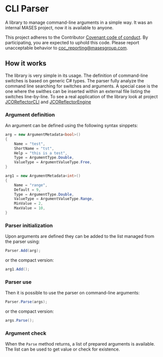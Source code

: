 # CLI Parser

A library to manage command-line arguments in a simple way. It was an internal MASES project, now it is available to anyone.

This project adheres to the Contributor [Covenant code of conduct](https://github.com/masesgroup/DataDistributionManager/blob/master/CODE_OF_CONDUCT.md). By participating, you are expected to uphold this code. Please report unacceptable behavior to coc_reporting@masesgroup.com.

## How it works

The library is very simple in its usage. The definition of command-line switches is based on generic C# types. The parser fully analyze the command line searching for switches and arguments. A special case is the one where the swithes can be inserted within an external file listing the switches line-by-line.
To see a real application of the library look at project [JCOReflectorCLI](https://github.com/masesgroup/JCOReflector/tree/master/JCOReflector/CLI) and [JCOReflectorEngine](https://github.com/masesgroup/JCOReflector/blob/master/JCOReflector/engine/SharedClasses.cs)

### Argument definition

An argument can be defined using the following syntax sinppets:

```C#
arg = new ArgumentMetadata<bool>()
{
	Name = "test",
	ShortName = "tst",
	Help = "this is a test",
	Type = ArgumentType.Double,
	ValueType = ArgumentValueType.Free,
}

arg1 = new ArgumentMetadata<int>()
{
	Name = "range",
	Default = 9,
	Type = ArgumentType.Double,
	ValueType = ArgumentValueType.Range,
	MinValue = 2,
	MaxValue = 10,
}
```

### Parser initialization

Upon arguments are defined they can be added to the list managed from the parser using:

```C#
Parser.Add(arg);
```

or the compact version:

```C#
arg1.Add();
```

### Parser use

Then it is possible to use the parser on command-line arguments:

```C#
Parser.Parse(args);
```

or the compact version:

```C#
args.Parse();
```

### Argument check

When the `Parse` method returns, a list of prepared arguments is available. The list can be used to get value or check for existence.

